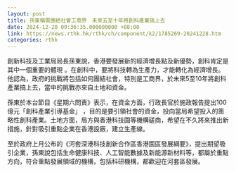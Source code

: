 ```yaml
---
layout: post
title: 孫東稱需團結社會工商界　未來五至十年將創科產業搞上去
date: 2024-12-28 09:36:35.000000000 +08:00
link: https://news.rthk.hk/rthk/ch/component/k2/1785269-20241228.htm
categories: rthk
---
```


創新科技及工業局局長孫東說，香港要發展新的經濟增長點及新優勢，創科肯定是其中一個重要的體現 。在創科中，要將科技轉為生產力，才能轉化為經濟增長。他認為，政府的挑戰將包括如何團結社會，特別是工商界，於未來5至10年將創科產業搞上去，當中的挑戰亦來自土地和資金。

孫東於本台節目《星期六問責》表示，在資金方面，行政長官於施政報告提出100億元「創科產業引導基金」 ，目的是要引領社會的資金，投向當局希望投入的策略性創科產業。土地方面，局方與香港科技園等機構磋商，希望在不久將來推出新措施，針對吸引重點企業在香港設廠，建立生產線。

至於政府上月公布的《河套深港科技創新合作區香港園區發展綱要》，提出期望吸引企業，孫東說包括生命健康科技、人工智能數據及新能源新材料等，都屬於重點方向，符合重點發展領域的機構，包括科研機構，都歡迎在河套區發展。
